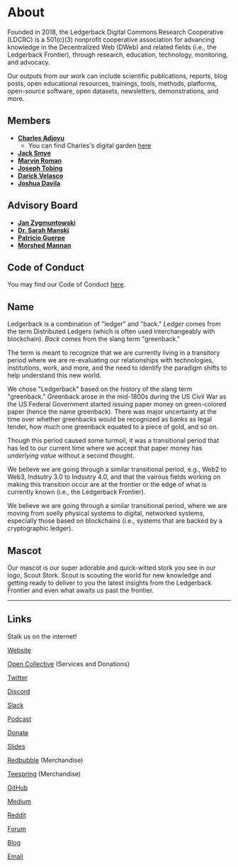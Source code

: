 # About

Founded in 2018, the Ledgerback Digital Commons Research Cooperative (LDCRC) is a 501(c)(3) nonprofit cooperative association for advancing knowledge in the Decentralized Web (DWeb) and related fields (i.e., the Ledgerback Frontier), through research, education, technology, monitoring, and advocacy.

Our outputs from our work can include scientific publications, reports, blog posts, open educational resources, trainings, tools, methods, platforms, open-source software, open datasets, newsletters, demonstrations, and more.



## Members

- [**Charles Adjovu**](https://twitter.com/CAdjovu)
	- You can find Charles's digital garden [here](https://kylefox1.github.io/Quartz-Test/)
- [**Jack Smye**](https://twitter.com/JackSmye)
- [**Marvin Roman**]()
- [**Joseph Tobing**](https://www.linkedin.com/in/joseph-tobing/)
- [**Darick Velasco**](https://www.linkedin.com/in/darick-velasco-a0a49471/)
- [**Joshua Davila**]()

## Advisory Board

- [**Jan Zygmuntowski**](https://twitter.com/ZygmuntowskiJ)
- [**Dr. Sarah Manski**](https://loop.frontiersin.org/people/597738/overview)
- [**Patricio Guerpe**](https://www.linkedin.com/in/patriciogerpe/)
- [**Morshed Mannan**](https://twitter.com/MannanMorshed)

## Code of Conduct

You may find our Code of Conduct [here](https://docs.google.com/document/d/17UdnFOOtc0H1IOoD1Mr0xTvXzeIh51mw4jGScfbHtCk/edit?usp=sharing).


## Name

Ledgerback is a combination of "ledger" and "back." *Ledger* comes from the term Distributed Ledgers (which is often used interchangeably with blockchain). *Back* comes from the slang term "greenback."  
  
The term is meant to recognize that we are currently living in a transitory period where we are re-evaluating our relationships with technologies, institutions, work, and more, and the need to identify the paradigm shifts to help understand this new world. 

We chose "Ledgerback" based on the history of the slang term "greenback." Greenback arose in the mid-1800s during the US Civil War as the US Federal Government started issuing paper money on green-colored paper (hence the name greenback). There was major uncertainty at the time over whether greenbacks would be recognized as banks as legal tender, how much one greenback equated to a piece of gold, and so on.  
  
Though this period caused some turmoil, it was a transitional period that has led to our current time where we accept that paper money has *underlying value*  without a second thought.  

We believe we are going through a similar transitional period, e.g., Web2 to Web3, Indsutry 3.0 to Indsutry 4.0, and that the vairous fields working on making this transition occur are at the frontier or the edge of what is currently known (i.e., the Ledgerback Frontier).
  
We believe we are going through a similar transitional period, where we are moving from soelly physical systems to digital, networked systems, especially those based on blockchains (i.e., systems that are backed by a cryptographic ledger).

## Mascot

Our mascot is our super adorable and quick-witted stork you see in our logo, Scout Stork. Scout is scouting the world for new knowledge and getting ready to deliver to you the latest insights from the Ledgerback Frontier and even what awaits us past the frontier. 


---
## Links

Stalk us on the internet!

[Website](https://www.ledgerback.coop/)

[Open Collective](https://opencollective.com/ledgerbackcoop) (Services and Donations)

[Twitter](https://twitter.com/ledgerback)

[Discord](https://discord.gg/t8AEb5s)

[Slack](https://join.slack.com/t/ledgerback/shared_invite/zt-6kef18dv-gqFTrvM9xvINkO~v5ltgYw)

[Podcast](https://anchor.fm/philomath-ledgerback)

[Donate](https://opencollective.com/ledgerbackcoop)

[Slides](https://speakerdeck.com/ledgerback)

[Redbubble](https://www.redbubble.com/people/ledgerback/shop) (Merchandise)

[Teespring](https://teespring.com/stores/ledgerback-store) (Merchandise)

[GitHub](https://github.com/Ledgerback)

[Medium](https://medium.com/@ledgerback)

[Reddit](https://old.reddit.com/r/ledgerback/)

[Forum](http://forum.ledgerback.coop)

[Blog](http://blog.ledgerback.coop)

[Email](mailto:ledgerback@gmail.com)



